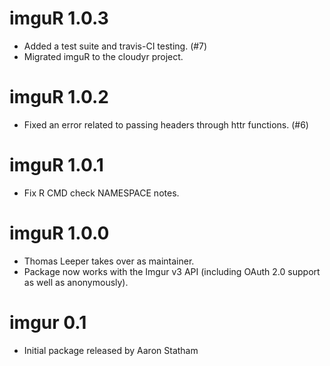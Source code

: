# imguR 1.0.3

* Added a test suite and travis-CI testing. (#7)
* Migrated imguR to the cloudyr project.

# imguR 1.0.2

* Fixed an error related to passing headers through httr functions. (#6)

# imguR 1.0.1

* Fix R CMD check NAMESPACE notes.

# imguR 1.0.0

* Thomas Leeper takes over as maintainer.
* Package now works with the Imgur v3 API (including OAuth 2.0 support as well as anonymously).
 
# imgur 0.1

* Initial package released by Aaron Statham
